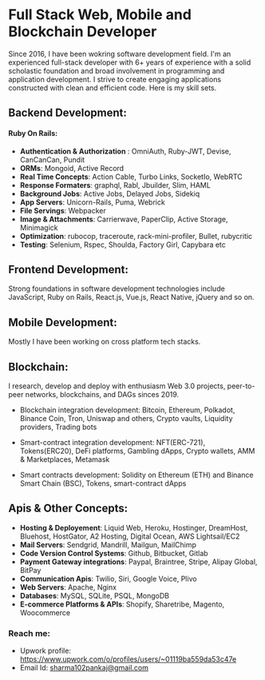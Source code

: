 # Full Stack Web, Mobile and Blockchain Developer

Since 2016, I have been wokring software development field. I'm an experienced full-stack developer with 6+ years of experience with a solid scholastic foundation and broad involvement in programming and application development. I strive to create engaging applications constructed with clean and efficient code. Here is my skill sets.

## Backend Development:
 #### Ruby On Rails:
 - **Authentication & Authorization** : OmniAuth, Ruby-JWT, Devise, CanCanCan, Pundit
 - **ORMs**: Mongoid, Active Record
 - **Real Time Concepts**: Action Cable, Turbo Links, SocketIo, WebRTC
 - **Response Formaters**: graphql, Rabl, Jbuilder, Slim, HAML
 - **Background Jobs**: Active Jobs, Delayed Jobs, Sidekiq
 - **App Servers**: Unicorn-Rails, Puma, Webrick
 - **File Servings**: Webpacker
 - **Image & Attachments**: Carrierwave, PaperClip, Active Storage, Minimagick
 - **Optimization**: rubocop, traceroute, rack-mini-profiler, Bullet, rubycritic
 - **Testing**: Selenium, Rspec, Shoulda, Factory Girl, Capybara etc

## Frontend Development:
Strong foundations in software development technologies include JavaScript, Ruby on Rails, React.js, Vue.js, React Native, jQuery and so on.

## Mobile Development:

Mostly I have been working on cross platform tech stacks.

## Blockchain:
 I research, develop and deploy with enthusiasm Web 3.0 projects, peer-to-peer networks, blockchains, and DAGs sinces 2019.

- Blockchain integration development: Bitcoin, Ethereum, Polkadot, Binance Coin, Tron, Uniswap and others, Crypto vaults, Liquidity providers, Trading bots

- Smart-contract integration development: NFT(ERC-721), Tokens(ERC20), DeFi platforms, Gambling dApps, Crypto wallets, AMM & Marketplaces, Metamask

- Smart contracts development: Solidity on Ethereum (ETH) and Binance Smart Chain (BSC), Tokens, smart-contract dApps


## Apis & Other Concepts:
 - **Hosting & Deployement**: Liquid Web, Heroku, Hostinger, DreamHost, Bluehost, HostGator, A2 Hosting, Digital Ocean, AWS Lightsail/EC2  
 - **Mail Servers**: Sendgrid, Mandrill, Mailgun, MailChimp
 - **Code Version Control Systems**: Github, Bitbucket, Gitlab
 - **Payment Gateway integrations**: Paypal, Braintree, Stripe, Alipay Global, BitPay
 - **Communication Apis**: Twilio, Siri, Google Voice, Plivo
 - **Web Servers**: Apache, Nginx
 - **Databases**: MySQL, SQLite, PSQL, MongoDB
 - **E-commerce Platforms & APIs**: Shopify, Sharetribe, Magento, Woocommerce

  
  

### Reach me:
- Upwork profile: https://www.upwork.com/o/profiles/users/~01119ba559da53c47e
- Email Id: sharma102pankaj@gmail.com
